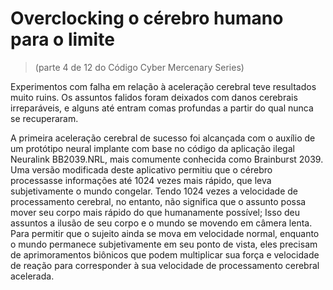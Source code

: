 # Overclocking o cérebro humano para o limite
> (parte 4 de 12 do Código Cyber Mercenary Series)

Experimentos com falha em relação à aceleração cerebral teve resultados muito ruins. Os assuntos falidos foram deixados com danos cerebrais irreparáveis, e alguns até entram comas profundas a partir do qual nunca se recuperaram.

A primeira aceleração cerebral de sucesso foi alcançada com o auxílio de um protótipo neural implante com base no código da aplicação ilegal Neuralink BB2039.NRL, mais comumente conhecida como Brainburst 2039. Uma versão modificada deste aplicativo permitiu que o cérebro processasse informações até 1024 vezes mais rápido, que leva subjetivamente o mundo congelar. Tendo 1024 vezes a velocidade de processamento cerebral, no entanto, não significa que o assunto possa mover seu corpo mais rápido do que humanamente possível; Isso deu assuntos a ilusão de seu corpo e o mundo se movendo em câmera lenta. Para permitir que o sujeito ainda se mova em velocidade normal, enquanto o mundo permanece subjetivamente em seu ponto de vista, eles precisam de aprimoramentos biônicos que podem multiplicar sua força e velocidade de reação para corresponder à sua velocidade de processamento cerebral acelerada.